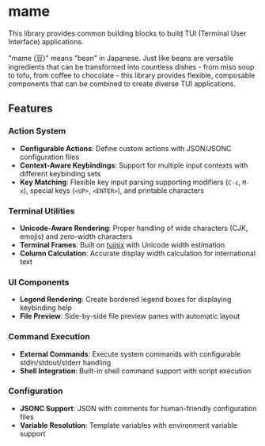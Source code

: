 mame
====

This library provides common building blocks to build TUI (Terminal User Interface) applications.

"mame (豆)" means "bean" in Japanese.
Just like beans are versatile ingredients that can be transformed into countless dishes - from miso soup to tofu, from coffee to chocolate -
this library provides flexible, composable components that can be combined to create diverse TUI applications.

## Features

### Action System
- **Configurable Actions**: Define custom actions with JSON/JSONC configuration files
- **Context-Aware Keybindings**: Support for multiple input contexts with different keybinding sets
- **Key Matching**: Flexible key input parsing supporting modifiers (`C-c`, `M-x`), special keys (`<UP>`, `<ENTER>`), and printable characters

### Terminal Utilities
- **Unicode-Aware Rendering**: Proper handling of wide characters (CJK, emojis) and zero-width characters
- **Terminal Frames**: Built on [tuinix](https://crates.io/crates/tuinix) with Unicode width estimation
- **Column Calculation**: Accurate display width calculation for international text

### UI Components
- **Legend Rendering**: Create bordered legend boxes for displaying keybinding help
- **File Preview**: Side-by-side file preview panes with automatic layout

### Command Execution
- **External Commands**: Execute system commands with configurable stdin/stdout/stderr handling
- **Shell Integration**: Built-in shell command support with script execution

### Configuration
- **JSONC Support**: JSON with comments for human-friendly configuration files
- **Variable Resolution**: Template variables with environment variable support

